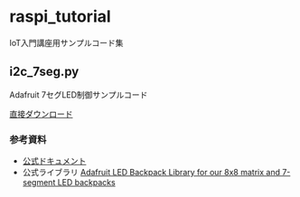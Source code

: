 # raspi_tutorial

IoT入門講座用サンプルコード集

## i2c_7seg.py

Adafruit 7セグLED制御サンプルコード

[直接ダウンロード](https://raw.githubusercontent.com/nishio/raspi_tutorial/master/i2c_7seg.py)

### 参考資料

- [公式ドキュメント](https://learn.adafruit.com/adafruit-led-backpack/downloads)
- 公式ライブラリ [Adafruit LED Backpack Library for our 8x8 matrix and 7-segment LED backpacks](https://github.com/adafruit/Adafruit_LED_Backpack)
